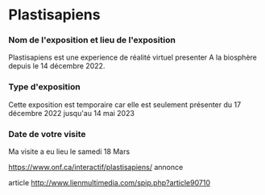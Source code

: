 
<h1>Plastisapiens</h1>

<h3>Nom de l'exposition et lieu de l'exposition</h3>

Plastisapiens est une experience de réalité virtuel presenter A la biosphère depuis le 14 décembre 2022. 

<h3>Type d'exposition</h3>
Cette exposition est temporaire car elle est seulement présenter du 17 décembre 2022 jusqu'au 14 mai 2023

<h3>Date de votre visite</h3>
Ma visite a eu lieu le samedi 18 Mars

https://www.onf.ca/interactif/plastisapiens/
annonce



article
http://www.lienmultimedia.com/spip.php?article90710
